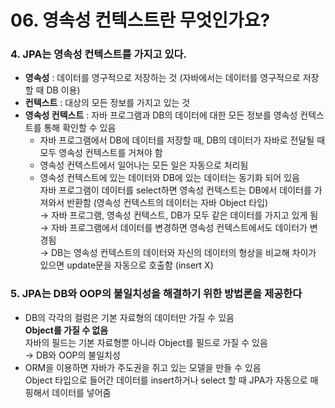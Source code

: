 # 06. 영속성 컨텍스트란 무엇인가요?

### 4. JPA는 영속성 컨텍스트를 가지고 있다.
- __영속성__ : 데이터를 영구적으로 저장하는 것
  (자바에서는 데이터를 영구적으로 저장할 때 DB 이용)
- __컨텍스트__ : 대상의 모든 정보를 가지고 있는 것
- __영속성 컨텍스트__ : 자바 프로그램과 DB의 데이터에 대한 모든 정보를 영속성 컨텍스트를 통해 확인할 수 있음
  - 자바 프로그램에서 DB에 데이터를 저장할 때, DB의 데이터가 자바로 전달될 때 모두 영속성 컨텍스트를 거쳐야 함
  - 영속성 컨텍스트에서 일어나는 모든 일은 자동으로 처리됨
  - 영속성 컨텍스트에 있는 데이터와 DB에 있는 데이터는 동기화 되어 있음   
    자바 프로그램이 데이터를 select하면 영속성 컨텍스트는 DB에서 데이터를 가져와서 반환함 (영속성 컨텍스트의 데이터는 자바 Object 타입)   
    → 자바 프로그램, 영속성 컨텍스트, DB가 모두 같은 데이터를 가지고 있게 됨   
    → 자바 프로그램에서 데이터를 변경하면 영속성 컨텍스트에서도 데이터가 변경됨   
    → DB는 영속성 컨텍스트의 데이터와 자신의 데이터의 형상을 비교해 차이가 있으면 update문을 자동으로 호출함 (insert X)

### 5. JPA는 DB와 OOP의 불일치성을 해결하기 위한 방법론을 제공한다
- DB의 각각의 컬럼은 기본 자료형의 데이터만 가질 수 있음   
  __Object를 가질 수 없음__   
  자바의 필드는 기본 자료형뿐 아니라 Object를 필드로 가질 수 있음   
  → DB와 OOP의 불일치성
- ORM을 이용하면 자바가 주도권을 쥐고 있는 모델을 만들 수 있음   
  Object 타입으로 들어간 데이터를 insert하거나 select 할 때 JPA가 자동으로 매핑해서 데이터를 넣어줌